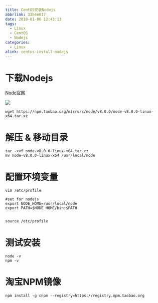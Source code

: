 ```yaml
---
title: CentOS安装Nodejs
abbrlink: 33b4e017
date: 2018-01-06 12:43:13
tags:
  - Linux
  - CentOS
  - Nodejs
categories:
  - Linux
alink: centos-install-nodejs
---
```



# 下载Nodejs

[Node官网](https://nodejs.org/en/)

![](http://qiniu-pic.siven.net/blog/htryo.png)

```
wget https://npm.taobao.org/mirrors/node/v8.0.0/node-v8.0.0-linux-x64.tar.xz
```

# 解压 & 移动目录
```
tar -xvf node-v8.0.0-linux-x64.tar.xz
mv node-v8.0.0-linux-x64 /usr/local/node
```

<!-- more -->

# 配置环境变量
```
vim /etc/profile

#set for nodejs
export NODE_HOME=/usr/local/node
export PATH=$NODE_HOME/bin:$PATH


source /etc/profile
```

# 测试安装
```
node -v
npm -v
```

# 淘宝NPM镜像
```
npm install -g cnpm --registry=https://registry.npm.taobao.org
```
